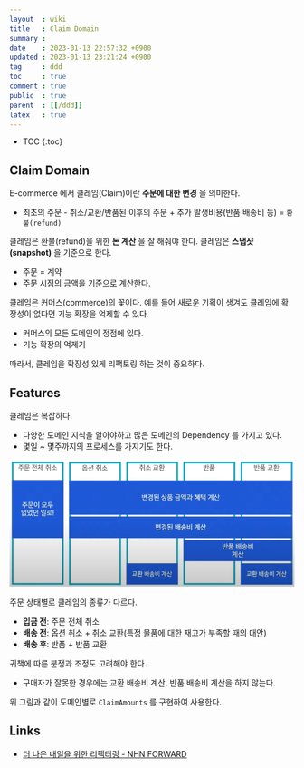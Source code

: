 ```yaml
---
layout  : wiki
title   : Claim Domain
summary : 
date    : 2023-01-13 22:57:32 +0900
updated : 2023-01-13 23:21:24 +0900
tag     : ddd
toc     : true
comment : true
public  : true
parent  : [[/ddd]]
latex   : true
---
```

* TOC
{:toc}

## Claim Domain
 
E-commerce 에서 클레임(Claim)이란 __주문에 대한 변경__ 을 의미한다. 
- 최초의 주문 - 취소/교환/반품된 이후의 주문 + 추가 발생비용(반품 배송비 등) = `환불(refund)`

클레임은 환불(refund)을 위한 __돈 계산__ 을 잘 해줘야 한다. 클레임은 __스냅샷(snapshot)__ 을 기준으로 한다.
- 주문 = 계약
- 주문 시점의 금액을 기준으로 계산한다.

클레임은 커머스(commerce)의 꽃이다. 예를 들어 새로운 기획이 생겨도 클레임에 확장성이 없다면 기능 확장을 억제할 수 있다.
- 커머스의 모든 도메인의 정점에 있다.
- 기능 확장의 억제기

따라서, 클레임을 확장성 있게 리팩토링 하는 것이 중요하다.

## Features

클레임은 복잡하다.
- 다양한 도메인 지식을 알아야하고 많은 도메인의 Dependency 를 가지고 있다.
- 몇일 ~ 몇주까지의 프로세스를 가지기도 한다.

![](/resource/wiki/ddd-claim/process.png)

주문 상태별로 클레임의 종류가 다르다.
- __입금 전__: 주문 전체 취소
- __배송 전__: 옵션 취소 + 취소 교환(특정 물품에 대한 재고가 부족할 때의 대안)
- __배송 후__: 반품 + 반품 교환

귀책에 따른 분쟁과 조정도 고려해야 한다.
- 구매자가 잘못한 경우에는 교환 배송비 계산, 반품 배송비 계산을 하지 않는다.

위 그림과 같이 도메인별로 `ClaimAmounts` 를 구현하여 사용한다.

## Links

- [더 나은 내일을 위한 리팩터링 - NHN FORWARD](https://www.youtube.com/watch?v=vwgNI9w_bsQ)